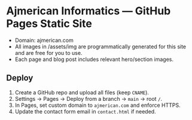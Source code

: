 # Ajmerican Informatics — GitHub Pages Static Site

- Domain: ajmerican.com
- All images in /assets/img are programmatically generated for this site and are free for you to use.
- Each page and blog post includes relevant hero/section images.

## Deploy
1. Create a GitHub repo and upload all files (keep `CNAME`).
2. Settings → Pages → Deploy from a branch → `main` → root `/`.
3. In Pages, set custom domain to `ajmerican.com` and enforce HTTPS.
4. Update the contact form email in `contact.html` if needed.
